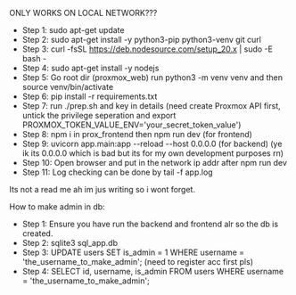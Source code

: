 ONLY WORKS ON LOCAL NETWORK??? 

- Step 1: sudo apt-get update
- Step 2: sudo apt-get install -y python3-pip python3-venv git curl
- Step 3: curl -fsSL https://deb.nodesource.com/setup_20.x | sudo -E bash -
- Step 4: sudo apt-get install -y nodejs
- Step 5: Go root dir (proxmox_web) run python3 -m venv venv and then source venv/bin/activate
- Step 6: pip install -r requirements.txt
- Step 7: run ./prep.sh and key in details (need create Proxmox API first, untick the privilege seperation and export PROXMOX_TOKEN_VALUE_ENV='your_secret_token_value')
- Step 8: npm i in prox_frontend then npm run dev (for frontend)
- Step 9: uvicorn app.main:app --reload --host 0.0.0.0 (for backend) (ye ik its 0.0.0.0 which is bad but its for my own development purposes rn)
- Step 10: Open browser and put in the network ip addr after npm run dev
- Step 11: Log checking can be done by tail -f app.log

Its not a read me ah im jus writing so i wont forget.

How to make admin in db:
- Step 1: Ensure you have run the backend and frontend alr so the db is created.
- Step 2: sqlite3 sql_app.db
- Step 3: UPDATE users SET is_admin = 1 WHERE username = 'the_username_to_make_admin'; (need to register acc first pls)
- Step 4: SELECT id, username, is_admin FROM users WHERE username = 'the_username_to_make_admin';
